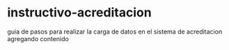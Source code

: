 # instructivo-acreditacion
guia de pasos para realizar la carga de datos en el sistema de acreditacion
agregando contenido
